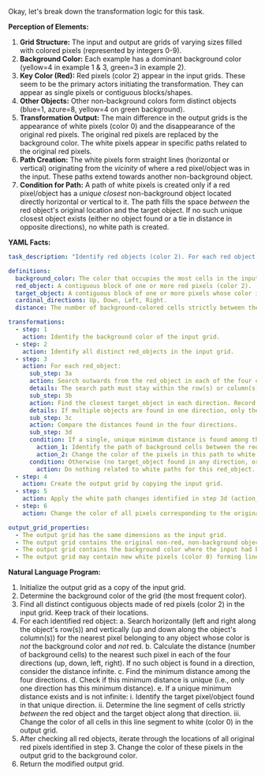Okay, let's break down the transformation logic for this task.

**Perception of Elements:**

1.  **Grid Structure:** The input and output are grids of varying sizes filled with colored pixels (represented by integers 0-9).
2.  **Background Color:** Each example has a dominant background color (yellow=4 in example 1 & 3, green=3 in example 2).
3.  **Key Color (Red):** Red pixels (color 2) appear in the input grids. These seem to be the primary actors initiating the transformation. They can appear as single pixels or contiguous blocks/shapes.
4.  **Other Objects:** Other non-background colors form distinct objects (blue=1, azure=8, yellow=4 on green background).
5.  **Transformation Output:** The main difference in the output grids is the appearance of white pixels (color 0) and the disappearance of the original red pixels. The original red pixels are replaced by the background color. The white pixels appear in specific paths related to the original red pixels.
6.  **Path Creation:** The white pixels form straight lines (horizontal or vertical) originating from the *vicinity* of where a red pixel/object was in the input. These paths extend towards another non-background object.
7.  **Condition for Path:** A path of white pixels is created only if a red pixel/object has a *unique closest* non-background object located directly horizontal or vertical to it. The path fills the space *between* the red object's original location and the target object. If no such unique closest object exists (either no object found or a tie in distance in opposite directions), no white path is created.

**YAML Facts:**


```yaml
task_description: "Identify red objects (color 2). For each red object, find the unique closest non-background object in the four cardinal directions. If found, draw a white (color 0) line in the space between the red object and the target object. Replace all original red pixels with the background color."

definitions:
  background_color: The color that occupies the most cells in the input grid.
  red_object: A contiguous block of one or more red pixels (color 2).
  target_object: A contiguous block of one or more pixels whose color is not the background color and not red (color 2).
  cardinal_directions: Up, Down, Left, Right.
  distance: The number of background-colored cells strictly between the edge of the red object and the edge of the target object along a cardinal direction.

transformations:
  - step: 1
    action: Identify the background color of the input grid.
  - step: 2
    action: Identify all distinct red_objects in the input grid.
  - step: 3
    action: For each red_object:
      sub_step: 3a
      action: Search outwards from the red_object in each of the four cardinal_directions.
      details: The search path must stay within the row(s) or column(s) occupied by the red object.
      sub_step: 3b
      action: Find the closest target_object in each direction. Record its distance.
      details: If multiple objects are found in one direction, only the closest one counts for that direction.
      sub_step: 3c
      action: Compare the distances found in the four directions.
      sub_step: 3d
      condition: If a single, unique minimum distance is found among the four directions:
        action_1: Identify the path of background cells between the red_object and the unique closest target_object.
        action_2: Change the color of the pixels in this path to white (color 0) in the output grid.
      condition: Otherwise (no target_object found in any direction, or a tie for the minimum distance):
        action: Do nothing related to white paths for this red_object.
  - step: 4
    action: Create the output grid by copying the input grid.
  - step: 5
    action: Apply the white path changes identified in step 3d (action_2) to the output grid.
  - step: 6
    action: Change the color of all pixels corresponding to the original red_objects to the background_color in the output grid.

output_grid_properties:
  - The output grid has the same dimensions as the input grid.
  - The output grid contains the original non-red, non-background objects.
  - The output grid contains the background color where the input had background color or red pixels (unless replaced by white).
  - The output grid may contain new white pixels (color 0) forming lines between original red object locations and other objects.
```


**Natural Language Program:**

1.  Initialize the output grid as a copy of the input grid.
2.  Determine the background color of the grid (the most frequent color).
3.  Find all distinct contiguous objects made of red pixels (color 2) in the input grid. Keep track of their locations.
4.  For each identified red object:
    a.  Search horizontally (left and right along the object's row(s)) and vertically (up and down along the object's column(s)) for the nearest pixel belonging to any object whose color is *not* the background color and *not* red.
    b.  Calculate the distance (number of background cells) to the nearest such pixel in each of the four directions (up, down, left, right). If no such object is found in a direction, consider the distance infinite.
    c.  Find the minimum distance among the four directions.
    d.  Check if this minimum distance is unique (i.e., only one direction has this minimum distance).
    e.  If a unique minimum distance exists and is not infinite:
        i.  Identify the target pixel/object found in that unique direction.
        ii. Determine the line segment of cells strictly *between* the red object and the target object along that direction.
        iii. Change the color of all cells in this line segment to white (color 0) in the output grid.
5.  After checking all red objects, iterate through the locations of all original red pixels identified in step 3. Change the color of these pixels in the output grid to the background color.
6.  Return the modified output grid.